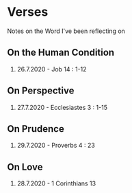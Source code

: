 # Verses
Notes on the Word I've been reflecting on

## On the Human Condition
1. 26.7.2020 - Job 14 : 1-12

## On Perspective
1. 27.7.2020 - Ecclesiastes 3 : 1-15

## On Prudence
1. 29.7.2020 - Proverbs 4 : 23

## On Love
1. 28.7.2020 - 1 Corinthians 13
